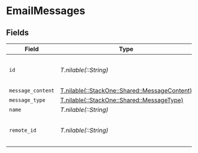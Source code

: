 # EmailMessages


## Fields

| Field                                                                                  | Type                                                                                   | Required                                                                               | Description                                                                            | Example                                                                                |
| -------------------------------------------------------------------------------------- | -------------------------------------------------------------------------------------- | -------------------------------------------------------------------------------------- | -------------------------------------------------------------------------------------- | -------------------------------------------------------------------------------------- |
| `id`                                                                                   | *T.nilable(::String)*                                                                  | :heavy_minus_sign:                                                                     | Unique identifier                                                                      | 8187e5da-dc77-475e-9949-af0f1fa4e4e3                                                   |
| `message_content`                                                                      | [T.nilable(::StackOne::Shared::MessageContent)](../../models/shared/messagecontent.md) | :heavy_minus_sign:                                                                     | N/A                                                                                    |                                                                                        |
| `message_type`                                                                         | [T.nilable(::StackOne::Shared::MessageType)](../../models/shared/messagetype.md)       | :heavy_minus_sign:                                                                     | N/A                                                                                    |                                                                                        |
| `name`                                                                                 | *T.nilable(::String)*                                                                  | :heavy_minus_sign:                                                                     | N/A                                                                                    |                                                                                        |
| `remote_id`                                                                            | *T.nilable(::String)*                                                                  | :heavy_minus_sign:                                                                     | Provider's unique identifier                                                           | 8187e5da-dc77-475e-9949-af0f1fa4e4e3                                                   |